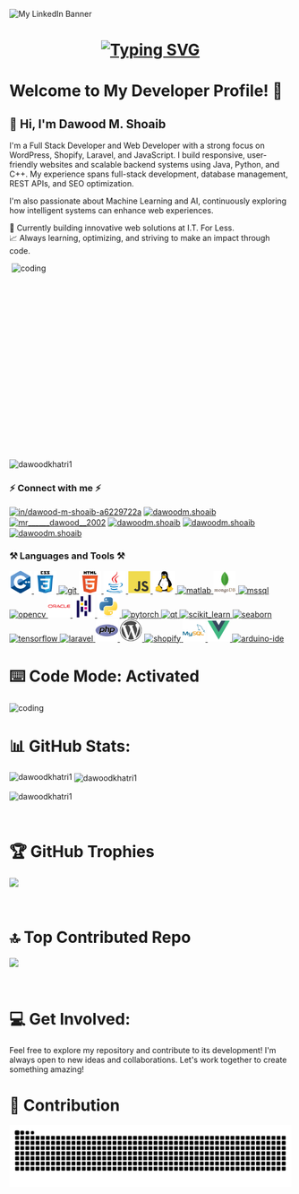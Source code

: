 ![My LinkedIn Banner](https://github.com/user-attachments/assets/dd2d50e2-425f-4f3e-b601-3f4dd46146e2)


<h1 align="center">
<a href="https://git.io/typing-svg"><img src="https://readme-typing-svg.demolab.com?font=Righteous&size=35&color=b22c7b&center=true&vCenter=true&width=600&height=70&duration=4000&lines=Hello!;Welcome!;I+am+Dawood+M.Shoaib.;A+full+stack+developer+from+karachi." alt="Typing SVG" />
</a>
</h1>

# Welcome to My Developer Profile! 🌟  

## 👋 Hi, I'm Dawood M. Shoaib

I'm a Full Stack Developer and Web Developer with a strong focus on WordPress, Shopify, Laravel, and JavaScript. I build responsive, user-friendly websites and scalable backend systems using Java, Python, and C++. My experience spans full-stack development, database management, REST APIs, and SEO optimization.

I'm also passionate about Machine Learning and AI, continuously exploring how intelligent systems can enhance web experiences.

🔧 Currently building innovative web solutions at I.T. For Less. <br>
📈 Always learning, optimizing, and striving to make an impact through code.

<img align="right" alt="coding" height="350" width="500" src="https://media1.giphy.com/media/v1.Y2lkPTc5MGI3NjExbHV6cDVwdTAwYnFkOXZnMnduZjdvMXBmYTRoaGxwYjhwbGU4bzF5aiZlcD12MV9pbnRlcm5hbF9naWZfYnlfaWQmY3Q9Zw/pbIavlMZE7TkcVriMM/giphy.gif">

<p align="left"> <img src="https://komarev.com/ghpvc/?username=dawoodkhatri1&label=Profile%20views&color=0e75b6&style=flat" alt="dawoodkhatri1" /> </p>

<h3 align="left">⚡ Connect with me ⚡</h3>
<p align="left">
<a href="https://linkedin.com/in/in/dawood-m-shoaib-a6229722a" target="blank"><img align="center" src="https://raw.githubusercontent.com/rahuldkjain/github-profile-readme-generator/master/src/images/icons/Social/linked-in-alt.svg" alt="in/dawood-m-shoaib-a6229722a" height="30" width="40" /></a>
<a href="https://fb.com/dawoodm.shoaib" target="blank"><img align="center" src="https://raw.githubusercontent.com/rahuldkjain/github-profile-readme-generator/master/src/images/icons/Social/facebook.svg" alt="dawoodm.shoaib" height="30" width="40" /></a>
<a href="https://instagram.com/mr______dawood__2002" target="blank"><img align="center" src="https://raw.githubusercontent.com/rahuldkjain/github-profile-readme-generator/master/src/images/icons/Social/instagram.svg" alt="mr______dawood__2002" height="30" width="40" /></a>
<a href="https://medium.com/@dawoodm.shoaib" target="blank"><img align="center" src="https://raw.githubusercontent.com/rahuldkjain/github-profile-readme-generator/master/src/images/icons/Social/medium.svg" alt="dawoodm.shoaib" height="30" width="40" /></a>
<a href="https://drive.google.com/" target="blank"><img align="center" src="https://raw.githubusercontent.com/rahuldkjain/github-profile-readme-generator/master/src/images/icons/Social/google.svg" alt="dawoodm.shoaib" height="30" width="40" /></a>
<a href="https://github.com/dawoodkhatri1" target="blank"><img align="center" src="https://raw.githubusercontent.com/rahuldkjain/github-profile-readme-generator/master/src/images/icons/Social/github.svg" alt="dawoodm.shoaib" height="30" width="40" /></a>
</p>

<h3 align="left">⚒️ Languages and Tools ⚒️</h3>
<p align="left"> 
  <a href="https://www.w3schools.com/cpp/" target="_blank" rel="noreferrer"> 
    <img src="https://raw.githubusercontent.com/devicons/devicon/master/icons/cplusplus/cplusplus-original.svg" alt="cplusplus" width="40" height="40"/> 
  </a> 
  <a href="https://www.w3schools.com/css/" target="_blank" rel="noreferrer"> 
    <img src="https://raw.githubusercontent.com/devicons/devicon/master/icons/css3/css3-original-wordmark.svg" alt="css3" width="40" height="40"/> 
  </a> 
  <a href="https://git-scm.com/" target="_blank" rel="noreferrer"> 
    <img src="https://www.vectorlogo.zone/logos/git-scm/git-scm-icon.svg" alt="git" width="40" height="40"/> 
  </a> 
  <a href="https://www.w3.org/html/" target="_blank" rel="noreferrer"> 
    <img src="https://raw.githubusercontent.com/devicons/devicon/master/icons/html5/html5-original-wordmark.svg" alt="html5" width="40" height="40"/> 
  </a> 
  <a href="https://www.java.com" target="_blank" rel="noreferrer"> 
    <img src="https://raw.githubusercontent.com/devicons/devicon/master/icons/java/java-original.svg" alt="java" width="40" height="40"/> 
  </a> 
  <a href="https://developer.mozilla.org/en-US/docs/Web/JavaScript" target="_blank" rel="noreferrer"> 
    <img src="https://raw.githubusercontent.com/devicons/devicon/master/icons/javascript/javascript-original.svg" alt="javascript" width="40" height="40"/> 
  </a> 
  <a href="https://www.linux.org/" target="_blank" rel="noreferrer"> 
    <img src="https://raw.githubusercontent.com/devicons/devicon/master/icons/linux/linux-original.svg" alt="linux" width="40" height="40"/> 
  </a> 
  <a href="https://www.mathworks.com/" target="_blank" rel="noreferrer"> 
    <img src="https://upload.wikimedia.org/wikipedia/commons/2/21/Matlab_Logo.png" alt="matlab" width="40" height="40"/> 
  </a> 
  <a href="https://www.mongodb.com/" target="_blank" rel="noreferrer"> 
    <img src="https://raw.githubusercontent.com/devicons/devicon/master/icons/mongodb/mongodb-original-wordmark.svg" alt="mongodb" width="40" height="40"/> 
  </a> 
  <a href="https://www.microsoft.com/en-us/sql-server" target="_blank" rel="noreferrer"> 
    <img src="https://www.svgrepo.com/show/303229/microsoft-sql-server-logo.svg" alt="mssql" width="40" height="40"/> 
  </a> 
  <a href="https://opencv.org/" target="_blank" rel="noreferrer"> 
    <img src="https://www.vectorlogo.zone/logos/opencv/opencv-icon.svg" alt="opencv" width="40" height="40"/> 
  </a> 
  <a href="https://www.oracle.com/" target="_blank" rel="noreferrer"> 
    <img src="https://raw.githubusercontent.com/devicons/devicon/master/icons/oracle/oracle-original.svg" alt="oracle" width="40" height="40"/> 
  </a> 
  <a href="https://pandas.pydata.org/" target="_blank" rel="noreferrer"> 
    <img src="https://raw.githubusercontent.com/devicons/devicon/2ae2a900d2f041da66e950e4d48052658d850630/icons/pandas/pandas-original.svg" alt="pandas" width="40" height="40"/> 
  </a> 
  <a href="https://www.python.org" target="_blank" rel="noreferrer"> 
    <img src="https://raw.githubusercontent.com/devicons/devicon/master/icons/python/python-original.svg" alt="python" width="40" height="40"/> 
  </a> 
  <a href="https://pytorch.org/" target="_blank" rel="noreferrer"> 
    <img src="https://www.vectorlogo.zone/logos/pytorch/pytorch-icon.svg" alt="pytorch" width="40" height="40"/> 
  </a> 
  <a href="https://www.qt.io/" target="_blank" rel="noreferrer"> 
    <img src="https://upload.wikimedia.org/wikipedia/commons/0/0b/Qt_logo_2016.svg" alt="qt" width="40" height="40"/> 
  </a> 
  <a href="https://scikit-learn.org/" target="_blank" rel="noreferrer"> 
    <img src="https://upload.wikimedia.org/wikipedia/commons/0/05/Scikit_learn_logo_small.svg" alt="scikit_learn" width="40" height="40"/> 
  </a> 
  <a href="https://seaborn.pydata.org/" target="_blank" rel="noreferrer"> 
    <img src="https://seaborn.pydata.org/_images/logo-mark-lightbg.svg" alt="seaborn" width="40" height="40"/> 
  </a> 
  <a href="https://www.tensorflow.org" target="_blank" rel="noreferrer"> 
    <img src="https://www.vectorlogo.zone/logos/tensorflow/tensorflow-icon.svg" alt="tensorflow" width="40" height="40"/> 
  </a> 
  <!-- Added Tools -->
  <a href="https://laravel.com/" target="_blank" rel="noreferrer"> 
  <img src="https://www.vectorlogo.zone/logos/laravel/laravel-icon.svg" alt="laravel" width="40" height="40"/> 
</a>
  <a href="https://www.php.net/" target="_blank" rel="noreferrer"> 
    <img src="https://raw.githubusercontent.com/devicons/devicon/master/icons/php/php-original.svg" alt="php" width="40" height="40"/> 
  </a>
  <a href="https://wordpress.org/" target="_blank" rel="noreferrer"> 
    <img src="https://raw.githubusercontent.com/devicons/devicon/master/icons/wordpress/wordpress-plain.svg" alt="wordpress" width="40" height="40"/> 
  </a>
  <a href="https://www.shopify.com/" target="_blank" rel="noreferrer"> 
    <img src="https://cdn.worldvectorlogo.com/logos/shopify.svg" alt="shopify" width="40" height="40"/> 
  </a>
  <a href="https://www.mysql.com/" target="_blank" rel="noreferrer"> 
    <img src="https://raw.githubusercontent.com/devicons/devicon/master/icons/mysql/mysql-original-wordmark.svg" alt="mysql" width="40" height="40"/> 
  </a>
  <a href="https://vuejs.org/" target="_blank" rel="noreferrer"> 
    <img src="https://raw.githubusercontent.com/devicons/devicon/master/icons/vuejs/vuejs-original.svg" alt="vuejs" width="40" height="40"/> 
  </a>
  <a href="https://www.arduino.cc/en/software" target="_blank" rel="noreferrer"> 
    <img src="https://upload.wikimedia.org/wikipedia/commons/8/87/Arduino_Logo.svg" alt="arduino-ide" width="40" height="40"/> 
  </a>
</p>

# ⌨️ Code Mode: Activated
<img align="center" alt="coding" src="https://media1.giphy.com/media/v1.Y2lkPTc5MGI3NjExOXpoc3Q0aHB6cjBranRsdjJqdTRxeW9yOXVpYWtsMTM0Z2w0OHBxbCZlcD12MV9pbnRlcm5hbF9naWZfYnlfaWQmY3Q9Zw/VTtANKl0beDFQRLDTh/giphy.gif">

# 📊 GitHub Stats:
<p><img align="left" src="https://github-readme-stats.vercel.app/api/top-langs?username=dawoodkhatri1&show_icons=true&locale=en&layout=compact&theme=radical" alt="dawoodkhatri1" /></p>
<p>&nbsp;<img align="center" src="https://github-readme-stats.vercel.app/api?username=dawoodkhatri1&show_icons=true&locale=en&theme=radical" alt="dawoodkhatri1" /></p>
<p><img align="center" src="https://github-readme-streak-stats.herokuapp.com/?user=dawoodkhatri1&theme=radical" alt="dawoodkhatri1" /></p><p>&nbsp;

# 🏆 GitHub Trophies
![](https://github-profile-trophy.vercel.app/?username=dawoodkhatri1&theme=radical&no-frame=false&no-bg=true&margin-w=4)<p>&nbsp;

# 🔝 Top Contributed Repo
![](https://github-contributor-stats.vercel.app/api?username=dawoodkhatri1&limit=5&theme=radical&combine_all_yearly_contributions=true)<p>&nbsp;

# 💻 Get Involved:  
Feel free to explore my repository and contribute to its development! I'm always open to new ideas and collaborations. Let's work together to create something amazing!

# 🐍 Contribution 
![snake gif](https://github.com/dawoodkhatri1/dawoodkhatri1/blob/output/github-contribution-grid-snake-dark.svg)
